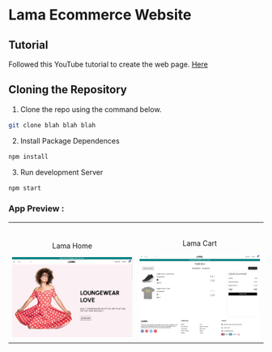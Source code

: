 # Lama Ecommerce Website

## Tutorial 

Followed this YouTube tutorial to create the web page. [Here](https://www.youtube.com/watch?v=c1xTDSIXit8&t=650s)

## Cloning the Repository

1. Clone the repo using the command below. 

```sh
git clone blah blah blah
```

2. Install Package Dependences

```sh
npm install
```

3. Run development Server

```sh
npm start
```

### App Preview :

<table width="100%"> 
<tr>
<td width="50%">      
&nbsp; 
<br>
<p align="center">
  Lama Home
</p>
<img src="readme_images/home.png">
</td> 
<td width="50%">
<br>
<p align="center">
  Lama Cart
</p>
<img src="readme_images/cart.png">  
</td>
</tr>
</table>
